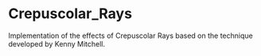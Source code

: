 # Crepuscolar_Rays
Implementation of the effects of Crepuscolar Rays based on the technique developed by Kenny Mitchell.
